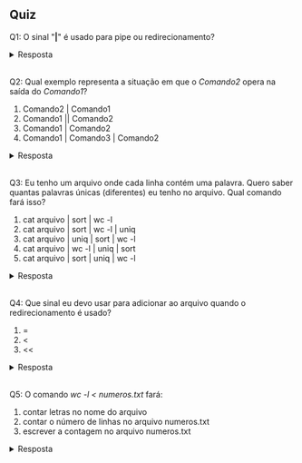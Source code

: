 ## Quiz

Q1: O sinal "**|**" é usado para pipe ou redirecionamento?

<details><summary>Resposta</summary>pipe</details><br>

Q2: Qual exemplo representa a situação em que o _Comando2_ opera na saída do _Comando1_?
1. Comando2 | Comando1
2. Comando1 || Comando2
3. Comando1 | Comando2
4. Comando1 | Comando3 | Comando2

<details><summary>Resposta</summary>Opção 3</details><br>

Q3: Eu tenho um arquivo onde cada linha contém uma palavra. Quero saber quantas palavras únicas (diferentes) eu tenho no arquivo. Qual comando fará isso?
1. cat arquivo | sort | wc -l
2. cat arquivo | sort | wc -l | uniq
3. cat arquivo | uniq | sort | wc -l
4. cat arquivo | wc -l | uniq | sort
5. cat arquivo | sort | uniq | wc -l

<details><summary>Resposta</summary>Opção 5</details><br>

Q4: Que sinal eu devo usar para adicionar ao arquivo quando o redirecionamento é usado?

1. =
2. <
3. <<

<details><summary>Resposta</summary>Opção 1</details><br>

Q5: O comando _wc -l < numeros.txt_ fará:
1. contar letras no nome do arquivo
2. contar o número de linhas no arquivo numeros.txt
3. escrever a contagem no arquivo numeros.txt

<details><summary>Resposta</summary>Opção 2</details><br>

